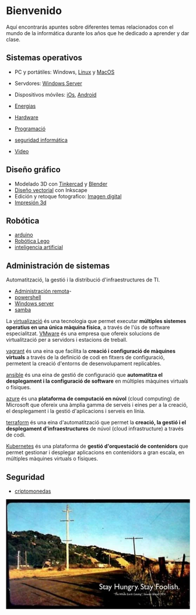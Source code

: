 # Bienvenido

Aquí encontrarás apuntes sobre diferentes temas relacionados con el mundo de la informática durante los años que he dedicado a aprender y dar clase.

## Sistemas operativos

- PC y portátiles: Windows, [Linux](software-sistemas-operativos/Linux/) y [MacOS](software-sistemas-operativos/MacOS/)
- Servdores: [Windows Server](windows_server/2.%20Windows%20server/)
- Dispositivos móviles: [iOs](software-sistemas-operativos/iOS/), [Android](software-sistemas-operativos/Android/)

- [Energias](energias.md)
- [Hardware](hardware/index.md)
- [Programació](programacion.md)
- [seguridad informática](seguridad/index.md)
- [Video](video.md)

## Diseño gráfico

- Modelado 3D con [Tinkercad](tinkercad/index.md) y [Blender](blender/index.md)
- [Diseño vectorial](diseño_vectorial/index.md) con Inkscape
- Edición y retoque fotografico: [Imagen digital](imagen_digital/)
- [Impresión 3d](impresion3D/)

## Robótica

- [arduino](arduino/index.md)
- [Robótica Lego](robotica-lego/index.md)
- [inteligencia artificial](inteligencia_artificial/index.md)

## Administración de sistemas

Automatització, la gestió i la distribució d'infraestructures de TI.

- [Administración remota](administración_remota/index.md)-
- [powershell](powershell/index.md)
- [Windows server](windows_server/)
- [samba](samba/)

La [virtualizació](virtualizacion/index.md) és una tecnologia que permet executar **múltiples sistemes operatius en una única màquina física**, a través de l'ús de software especialitzat. [VMware](vmware/index.md) és una empresa que ofereix solucions de virtualització per a servidors i estacions de treball.

[vagrant](vagrant/index.md) és una eina que facilita la **creació i configuració de màquines virtuals** a través de la definició de codi en fitxers de configuració, permetent la creació d'entorns de desenvolupament replicables.

[ansible](ansible/index.md) és una eina de gestió de configuració que **automatitza el desplegament i la configuració de software** en múltiples màquines virtuals o físiques.

[azure](azure/index.md) és una **plataforma de computació en núvol** (cloud computing) de Microsoft que ofereix una àmplia gamma de serveis i eines per a la creació, el desplegament i la gestió d'aplicacions i serveis en línia.

[terraform](terraform/index.md) és una eina d'automatització que permet la **creació, la gestió i el desplegament d'infraestructures** de núvol (cloud infrastructure) a través de codi.

[Kubernetes](kubernetes/1._kubernetes.md) és una plataforma de **gestió d'orquestació de contenidors**  que permet gestionar i desplegar aplicacions en contenidors a gran escala, en múltiples màquines virtuals o físiques.

## Seguridad

- [criptomonedas](criptomonedas/)

![imagen](img/2022-11-25-17-49-34.png)
